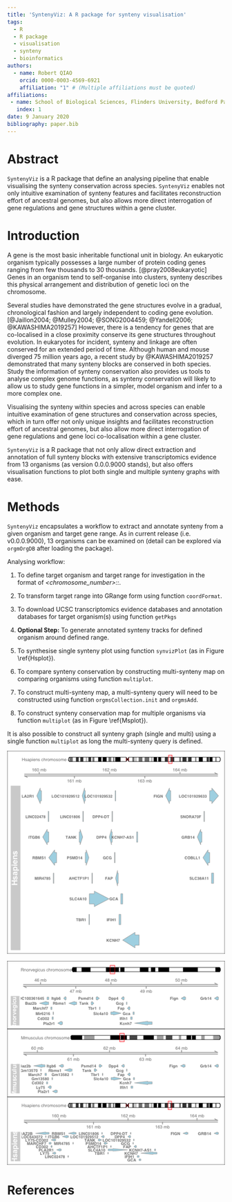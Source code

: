 ```yaml
---
title: 'SyntenyViz: A R package for synteny visualisation'
tags:
  - R
  - R package
  - visualisation
  - synteny
  - bioinformatics
authors:
  - name: Robert QIAO
    orcid: 0000-0003-4569-6921
    affiliation: "1" # (Multiple affiliations must be quoted)
affiliations:
 - name: School of Biological Sciences, Flinders University, Bedford Park, SA 5042, Australia
   index: 1
date: 9 January 2020
bibliography: paper.bib
---
```

# Abstract
`SyntenyViz` is a R package that define an analysing pipeline that enable visualising the synteny conservation across species.  `SyntenyViz` enables not only intuitive examination of synteny features and facilitates reconstruction effort of ancestral genomes, but also allows more direct interrogation of gene regulations and gene structures within a gene cluster.

# Introduction
A gene is the most basic inheritable functional unit in biology. An eukaryotic organism typically possesses a large number of protein coding genes ranging from few thousands to 30 thousands. [@pray2008eukaryotic] Genes in an organism tend to self-organise into clusters, synteny describes this physical arrangement and distribution of genetic loci on the chromosome.

Several studies have demonstrated the gene structures evolve in a gradual, chronological fashion and largely independent to coding gene evolution. [@Jaillon2004; @Mulley2004; @SONG2004459; @Yandell2006; @KAWASHIMA2019257] However, there is a tendency for genes that are co-localised in a close proximity conserve its gene structures throughout evolution. In eukaryotes for incident, synteny and linkage are often conserved for an extended period of time. Although human and mouse diverged 75 million years ago, a recent study by @KAWASHIMA2019257 demonstrated that many synteny blocks are conserved in both species. Study the information of synteny conservation also provides us tools to analyse complex genome functions, as synteny conservation will likely to allow us to study gene functions in a simpler, model organism and infer to a more complex one.

Visualising the synteny within species and across species can enable intuitive examination of gene structures and conservation across species, which in turn offer not only unique insights and facilitates reconstruction effort of ancestral genomes, but also allow more direct interrogation of gene regulations and gene loci co-localisation within a gene cluster.

`SyntenyViz` is a R package that not only allow direct extraction and annotation of full synteny blocks with extensive transcriptomics evidence from 13 organisms (as version 0.0.0.9000 stands), but also offers visualisation functions to plot both single and multiple synteny graphs with ease.

# Methods
`SyntenyViz` encapsulates a workflow to extract and annotate synteny from a given organism and target gene range. As in current release (i.e. v0.0.0.9000), 13 organisms can be examined on (detail can be explored via `orgmOrgDB` after loading the package).

Analysing workflow:

1. To define target organism and target range for investigation in the format of _<chromosome_number>:<start>:<end>_.
2. To transform target range into GRange form using function `coordFormat`.
3. To download UCSC transcriptomics evidence databases and annotation databases for target organism(s) using function `getPkgs`
4. __Optional Step:__ To generate annotated synteny tracks for defined organism around defined range.
5. To synthesise single synteny plot using function `synvizPlot` (as in Figure \ref{Hsplot}).
6. To compare synteny conservation by constructing multi-synteny map on comparing organisms using function `multiplot`.

  1. To construct multi-synteny map, a multi-synteny query will need to be constructed using function `orgmsCollection.init` and `orgmsAdd`.
  1. To construct synteny conservation map for multiple organisms via function `multiplot` (as in Figure \ref{Msplot}).

It is also possible to construct all synteny graph (single and multi) using a single function `multiplot` as long the multi-synteny query is defined.

![Single Synteny Plot\label{Hsplot}](pics/Hsplot.png)

![Multiple Synteny Conservation Plot\label{Msplot}](pics/Msplot.png)

# References
